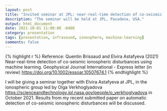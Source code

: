 ```yaml
---
layout: post
title: "Invited seminar at JPL: near-real-time detection of co-seismic ionospheric disturbances"
description: "The seminar will be held at JPL, Pasadena, USA."
output: html_document
date: 2021-10-01 11:00:00 -0400
category: presentation
tags: [presentation, infrasound, ionosphere, machine-learning]
comments: false
---
```


{% highlight r %}
Reference:
Quentin Brissaud and Elvira Astafyeva (2021) Near-real-time detection of co-seismic ionospheric disturbances using machine learning. Geophysical Journal International - Express letter (in review)
https://doi.org/10.1002/essoar.10507674.1
{% endhighlight %}

I will be giving a seminar together with Elvira Astafyeva at JPL, in the ionospheric group led by Olga Verkhoglyadova <https://scienceandtechnology.jpl.nasa.gov/people/o_verkhoglyadova> in October 2021. Results from my recent submitted paper on automatic detection of co-seismic ionospheric disturbances will be discussed.